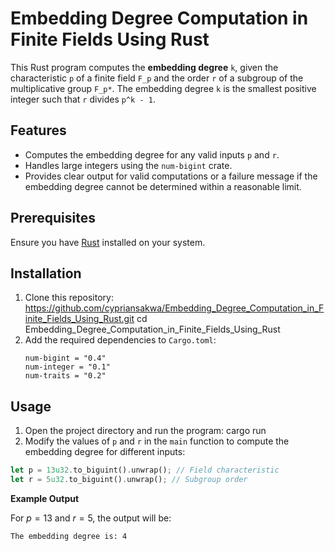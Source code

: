 # Embedding Degree Computation in Finite Fields Using Rust

This Rust program computes the **embedding degree** `k`, given the characteristic `p` of a finite field `F_p` and the order `r` of a subgroup of the multiplicative group `F_p*`. The embedding degree `k` is the smallest positive integer such that `r` divides `p^k - 1`.

## Features

- Computes the embedding degree for any valid inputs `p` and `r`.
- Handles large integers using the `num-bigint` crate.
- Provides clear output for valid computations or a failure message if the embedding degree cannot be determined within a reasonable limit.

## Prerequisites

Ensure you have [Rust](https://www.rust-lang.org/tools/install) installed on your system.

## Installation

1. Clone this repository: https://github.com/cypriansakwa/Embedding_Degree_Computation_in_Finite_Fields_Using_Rust.git cd Embedding_Degree_Computation_in_Finite_Fields_Using_Rust
2. Add the required dependencies to `Cargo.toml`:
   ```
   num-bigint = "0.4"
   num-integer = "0.1"
   num-traits = "0.2"
   ```
## Usage

1. Open the project directory and run the program: cargo run
2. Modify the values of `p` and `r` in the `main` function to compute the embedding degree for different inputs:
```rust
let p = 13u32.to_biguint().unwrap(); // Field characteristic
let r = 5u32.to_biguint().unwrap(); // Subgroup order
```
**Example Output**

For $p = 13$ and $r = 5$, the output will be:
```
The embedding degree is: 4
```


